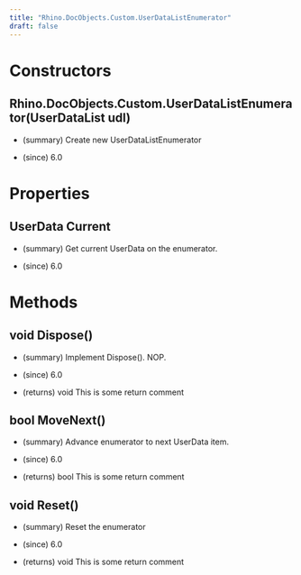```yaml
---
title: "Rhino.DocObjects.Custom.UserDataListEnumerator"
draft: false
---
```


# Constructors
## Rhino.DocObjects.Custom.UserDataListEnumerator(UserDataList udl)
- (summary) 
     Create new UserDataListEnumerator
     
- (since) 6.0
# Properties
## UserData Current
- (summary) 
     Get current UserData on the enumerator.
     
- (since) 6.0
# Methods
## void Dispose()
- (summary) 
     Implement Dispose(). NOP.
     
- (since) 6.0
- (returns) void This is some return comment
## bool MoveNext()
- (summary) 
     Advance enumerator to next UserData item.
     
- (since) 6.0
- (returns) bool This is some return comment
## void Reset()
- (summary) 
     Reset the enumerator
     
- (since) 6.0
- (returns) void This is some return comment
